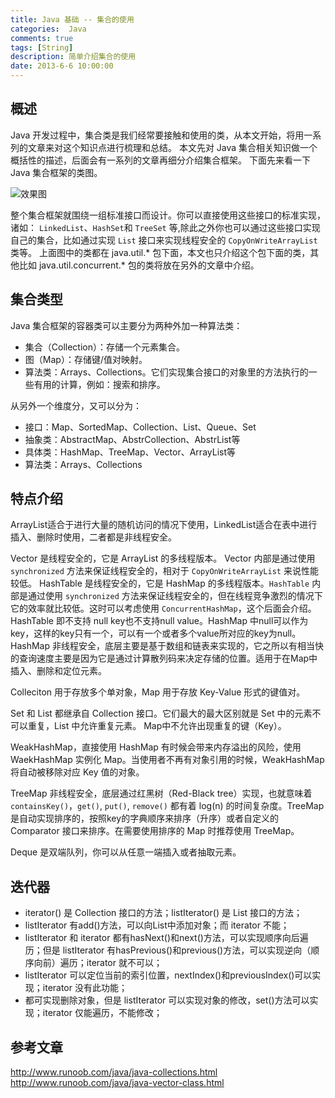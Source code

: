 ```yaml
---
title: Java 基础 -- 集合的使用
categories:  Java
comments: true
tags: [String]
description: 简单介绍集合的使用
date: 2013-6-6 10:00:00
---
```


## 概述

Java 开发过程中，集合类是我们经常要接触和使用的类，从本文开始，将用一系列的文章来对这个知识点进行梳理和总结。
本文先对 Java 集合相关知识做一个概括性的描述，后面会有一系列的文章再细分介绍集合框架。
下面先来看一下 Java 集合框架的类图。

![效果图](http://www.plantuml.com/plantuml/svg/XLCnRzHW3DtpAwBkxIzWAA83e8A4heBPpHc8BfTSly-fT89EI1KZ0mYXIaXiJ30WCVRVt07_WZh-Wcrz3JUqb_VivpnRBuUH852_R8gJcXeiznx2EPH_hYutxzvklrnkF__SN5tl5KKBIumhgB3yzUtZziU7ybLHDH1ZUJS4MCS4xdLDWnNLNHkB2olQVd__-_hDvjFNfEFMvGe2d3Re2Ug2bpw2rOseRWd3yuGDcdM1SEwvnt1Ul-39JCDff00LbSbkWhUKZkh1EOHrSdGVualk4_GCOU6PuxfTuDnpZCXizM2EBTMq7hiIVH8G1yZRtNbzSE2CwJCNz_UJaxpWJCcl5BmtVOlQqsrBKMY9kuNJwygJLkoDSrlZUhPB34WbbsI7SXdGN6aK76t8upgI3GXQzAJ77Wq-mZE7PKsdqLMPdeYJEfdgO5jJjVyC5iEJkhEUhmRDCDr4a2TgqXHfB9HxYXLr8O4PGRMmdpPFTc9vLQ4RZu6Bb95y_PoKdPJs7u3oHKv9-lnH-L_fPWXlWShok-r-3MznyoVliEImYVHAadQE6XIYqt5Qc66oQfBuxocDye4qTlGxlhKm9i7AnSDOOQawy5d9hpa69w-OvEGdrpQJ9nabj4JmeZZ4Tjulcxy0)

整个集合框架就围绕一组标准接口而设计。你可以直接使用这些接口的标准实现，诸如： `LinkedList`、`HashSet`和 `TreeSet` 等,除此之外你也可以通过这些接口实现自己的集合，比如通过实现 `List` 接口来实现线程安全的 `CopyOnWriteArrayList` 类等。
上面图中的类都在 java.util.* 包下面，本文也只介绍这个包下面的类，其他比如 java.util.concurrent.* 包的类将放在另外的文章中介绍。

## 集合类型

Java 集合框架的容器类可以主要分为两种外加一种算法类：

 - 集合（Collection）：存储一个元素集合。
 - 图（Map）：存储键/值对映射。
 - 算法类：Arrays、Collections。它们实现集合接口的对象里的方法执行的一些有用的计算，例如：搜索和排序。

从另外一个维度分，又可以分为：

 - 接口：Map、SortedMap、Collection、List、Queue、Set
 - 抽象类：AbstractMap、AbstrCollection、AbstrList等
 - 具体类：HashMap、TreeMap、Vector、ArrayList等
 - 算法类：Arrays、Collections


## 特点介绍

ArrayList适合于进行大量的随机访问的情况下使用，LinkedList适合在表中进行插入、删除时使用，二者都是非线程安全。

Vector 是线程安全的，它是 ArrayList 的多线程版本。
Vector 内部是通过使用 `synchronized` 方法来保证线程安全的，相对于 `CopyOnWriteArrayList` 来说性能较低。
HashTable 是线程安全的，它是 HashMap 的多线程版本。`HashTable` 内部是通过使用 `synchronized` 方法来保证线程安全的，但在线程竞争激烈的情况下它的效率就比较低。这时可以考虑使用 `ConcurrentHashMap`，这个后面会介绍。
HashTable 即不支持 null key也不支持null value。HashMap 中null可以作为key，这样的key只有一个，可以有一个或者多个value所对应的key为null。
HashMap 非线程安全，底层主要是基于数组和链表来实现的，它之所以有相当快的查询速度主要是因为它是通过计算散列码来决定存储的位置。适用于在Map中插入、删除和定位元素。

Colleciton 用于存放多个单对象，Map 用于存放 Key-Value 形式的键值对。

Set 和 List 都继承自 Collection 接口。它们最大的最大区别就是 Set 中的元素不可以重复，List 中允许重复元素。
Map中不允许出现重复的键（Key）。

WeakHashMap，直接使用 HashMap 有时候会带来内存溢出的风险，使用 WaekHashMap 实例化 Map。当使用者不再有对象引用的时候，WeakHashMap 将自动被移除对应 Key 值的对象。

TreeMap 非线程安全，底层通过红黑树（Red-Black tree）实现，也就意味着 `containsKey()`，`get()`, `put()`, `remove()` 都有着 log(n) 的时间复杂度。TreeMap 是自动实现排序的，按照key的字典顺序来排序（升序）或者自定义的 Comparator 接口来排序。在需要使用排序的 Map 时推荐使用 TreeMap。

Deque 是双端队列，你可以从任意一端插入或者抽取元素。

## 迭代器

 - iterator() 是 Collection 接口的方法；listIterator() 是 List 接口的方法；
 - listIterator 有add()方法，可以向List中添加对象；而 iterator 不能；
 - listIterator 和 iterator 都有hasNext()和next()方法，可以实现顺序向后遍历；但是 listIterator 有hasPrevious()和previous()方法，可以实现逆向（顺序向前）遍历；iterator 就不可以；
 - listIterator 可以定位当前的索引位置，nextIndex()和previousIndex()可以实现；iterator 没有此功能；
 - 都可实现删除对象，但是 listIterator 可以实现对象的修改，set()方法可以实现；iterator 仅能遍历，不能修改；

## 参考文章

http://www.runoob.com/java/java-collections.html
http://www.runoob.com/java/java-vector-class.html


<!-- plantuml 代码 -->

<!--  

@startuml
Title "Java 集合框架图"

namespace 算法 {
class Arrays
class Collections
}

namespace 比较器 {
class Comparable
class Comparator
}

namespace Map {
interface Map
interface SortedMap
interface NavigableMap
abstract class AbstractMap
abstract class Dictionary
class HashMap
class WeakHashMap
class LinkedHashMap
class Hashtable
class IdentityHashMap

class TreeMap

Map <|.. AbstractMap
AbstractMap <|-- HashMap
AbstractMap <|-- WeakHashMap
HashMap <|-- LinkedHashMap
Map <|.. Hashtable
Dictionary  <|-- Hashtable
Map  <|-- SortedMap
SortedMap  <|-- NavigableMap
AbstractMap <|-- TreeMap
NavigableMap <|.. TreeMap
AbstractMap <|-- IdentityHashMap
}

namespace Collection {
interface Collection
interface List
interface Set
interface Queue
interface Deque
interface SortedSet
interface NavigableSet
abstract class AbstractCollection
abstract class AbstractList
abstract class AbstractSet
abstract class AbstractQueue
abstract class AbstractSequentialList

class HashSet
class TreeSet
class LinkedHashSet
class Vector
class Stack
class ArrayList
class LinkedList


Collection <|-- List
Collection <|--  Set
Collection <|--  Queue
Collection <|.. AbstractCollection
AbstractCollection  <|-- AbstractList
List  <|.. AbstractList
AbstractList <|-- AbstractSequentialList
AbstractCollection  <|-- AbstractSet
Set <|.. AbstractSet
Queue <|-- Deque
AbstractCollection  <|-- AbstractQueue
Queue <|.. AbstractQueue
Set <|--  SortedSet
SortedSet  <|--  NavigableSet
AbstractSet <|-- HashSet
AbstractSet <|-- TreeSet
NavigableSet <|.. TreeSet
HashSet <|--  LinkedHashSet
AbstractList <|--  Vector
AbstractList <|--  ArrayList
AbstractSequentialList <|-- LinkedList
Vector <|-- Stack
}
@enduml

-->
